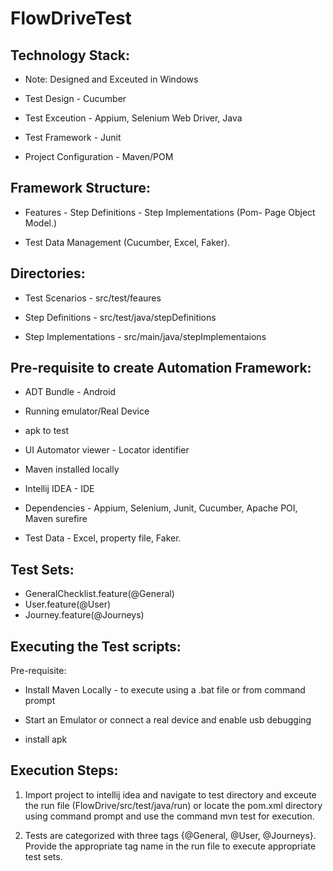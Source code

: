 # FlowDriveTest
Technology Stack:
-----------------

- Note: Designed and Exceuted in Windows

- Test Design - Cucumber

- Test Exceution - Appium, Selenium Web Driver, Java

- Test Framework - Junit

- Project Configuration - Maven/POM


Framework Structure:
----------------------

- Features - Step Definitions - Step Implementations (Pom- Page Object Model.)

- Test Data Management (Cucumber, Excel, Faker).



Directories:
------------

- Test Scenarios - src/test/feaures

- Step Definitions - src/test/java/stepDefinitions

- Step Implementations - src/main/java/stepImplementaions



Pre-requisite to create Automation Framework:
----------------------------------------------

- ADT Bundle - Android

- Running emulator/Real Device

- apk to test

- UI Automator viewer - Locator identifier

- Maven installed locally

- Intellij IDEA - IDE

- Dependencies - Appium, Selenium, Junit, Cucumber, Apache POI, Maven surefire

- Test Data - Excel, property file, Faker.



Test Sets:
-----------

- GeneralChecklist.feature(@General)
- User.feature(@User)
- Journey.feature(@Journeys)



Executing the Test scripts:
---------------------------

Pre-requisite:

 - Install Maven Locally - to execute using a .bat file or from command prompt

 - Start an Emulator or connect  a real device and enable usb debugging

 - install apk

Execution Steps:
----------------

1. Import project to intellij idea and navigate to test directory and exceute the run file (FlowDrive/src/test/java/run)
   or locate the pom.xml directory using command prompt and use the command mvn test for execution.
   
2. Tests are categorized with three tags {@General, @User, @Journeys}.
   Provide the appropriate tag name in the run file to execute appropriate test sets.
   











